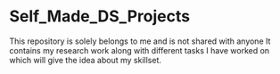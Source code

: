 # Self_Made_DS_Projects
This repository is solely belongs to me and is not shared with anyone
It contains my research work  along with different tasks I have worked on which will give the idea about my skillset.
